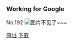 ### Working for Google
No.192
![图片不见了~~~](https://imgs.xkcd.com/comics/working_for_google.png)

[原址](https://xkcd.com//192) [下载](https://imgs.xkcd.com/comics/working_for_google.png)

